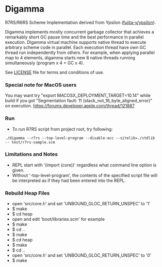# Digamma

R7RS/R6RS Scheme Implementation derived from Ypsilon ([fujita-y/ypsilon](https://github.com/fujita-y/ypsilon)).

Digamma implements mostly concurrent garbage collector that achieves a remarkably short GC pause time and the best performance in parallel execution.
Digamma virtual machine supports native thread to execute arbitrary scheme code in parallel.
Each execution thread have own GC thread run independently from others.
For example, when applying parallel map to 4 elements, digamma starts new 8 native threads running simultaneously (program x 4 + GC x 4).

See [LICENSE](https://github.com/fujita-y/digamma/blob/master/LICENSE) file for terms and conditions of use.

### Special note for MacOS users

You may want try "export MACOSX_DEPLOYMENT_TARGET=10.14" while build if you got "Segmentation fault: 11 (stack_not_16_byte_aligned_error)" on execution. https://forums.developer.apple.com/thread/121887

### Run

* To run R7RS script from project root, try following:
```
./digamma --r7rs --top-level-program --disable-acc --sitelib=./stdlib -- test/r7rs-sample.scm
```

### Limitations and Notes

* REPL start with '(import (core))' regardless what command line option is given.
* Without '-top-level-program', the contents of the specified script file will be interpreted as if they had been entered into the REPL.

### Rebuild Heap Files

* open 'src/core.h' and set 'UNBOUND_GLOC_RETURN_UNSPEC' to '1'
* $ make
* $ cd heap
* open and edit 'boot/libraries.scm' for example
* $ make
* $ cd ..
* $ make
* $ cd heap
* $ make
* $ cd ..
* open 'src/core.h' and set 'UNBOUND_GLOC_RETURN_UNSPEC' to '0'
* $ make
